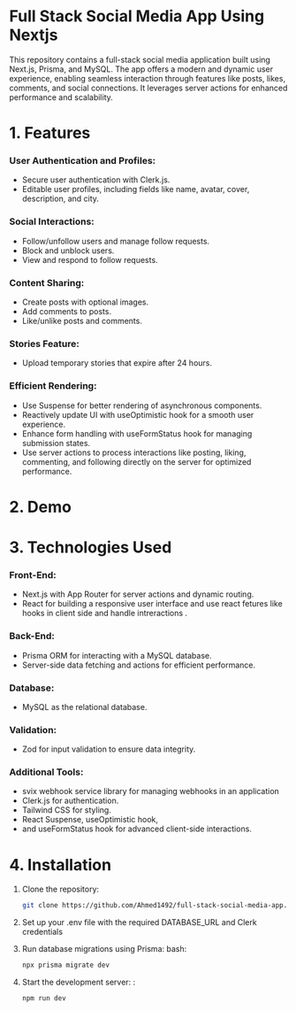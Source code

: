 # Full Stack Social Media App Using Nextjs
This repository contains a full-stack social media application built using Next.js, Prisma, and MySQL. The app offers a modern and dynamic user experience, enabling seamless interaction through features like posts, likes, comments, and social connections. It leverages server actions for enhanced performance and scalability.




# 1. Features
 
### User Authentication and Profiles:
- Secure user authentication with Clerk.js.
- Editable user profiles, including fields like name, avatar, cover, description, and city.


### Social Interactions:
- Follow/unfollow users and manage follow requests.
- Block and unblock users.
- View and respond to follow requests.


### Content Sharing:
- Create posts with optional images.
- Add comments to posts.
- Like/unlike posts and comments.

### Stories Feature:
- Upload temporary stories that expire after 24 hours.

### Efficient Rendering:
- Use Suspense for better rendering of asynchronous components.
- Reactively update UI with useOptimistic hook for a smooth user experience.
- Enhance form handling with useFormStatus hook for managing submission states.
- Use server actions to process interactions like posting, liking, commenting, and following directly on the server for optimized performance.

  
# 2. Demo


# 3. Technologies Used

### Front-End:
 -  Next.js  with App Router for server actions and dynamic routing.
 -  React for building a responsive user interface and use react fetures like hooks in client side and handle intreractions .


### Back-End:
- Prisma ORM for interacting with a MySQL database.
- Server-side data fetching and actions for efficient performance.


### Database:
 - MySQL as the relational database.


### Validation:
 - Zod for input validation to ensure data integrity.


### Additional Tools:
- svix webhook service library for managing webhooks in an application
- Clerk.js for authentication.
- Tailwind CSS for styling.
- React Suspense, useOptimistic hook,
- and useFormStatus hook for advanced client-side interactions.


# 4. Installation

1. Clone the repository:
    ```bash
    git clone https://github.com/Ahmed1492/full-stack-social-media-app.git
    ```
2. Set up your .env file with the required DATABASE_URL and Clerk credentials
 
3. Run database migrations using Prisma:
bash:
    ```bash
   npx prisma migrate dev
    ```
4. Start the development server:
:
    ```bash
    npm run dev
    ```
